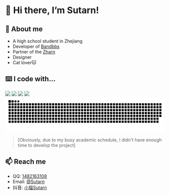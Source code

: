 # 👋 Hi there, I’m Sutarn!

## 👾 About me
- A high school student in Zhejiang
- Developer of [Bandbbs](https://www.bandbbs.cn/members/1222159/)
- Partner of the [Zharn](https://www.zharn.top/)
- Designer
- Cat lover🐱
## ⌨️ I code with…
![](https://img.shields.io/badge/Python-blue?logo=python&logoColor=white)
![](https://img.shields.io/badge/html-red?logo=html5&logoColor=white)
![](https://img.shields.io/badge/CSS3-1572B6?logo=css3&logoColor=white)
![](https://img.shields.io/badge/JavaScript-F7DF1E?logo=JavaScript&logoColor=white)
![](https://raw.githubusercontent.com/Sutarndd/Sutarndd/output/github-contribution-grid-snake-dark.svg)
>[Obviously, due to my busy academic schedule, I didn't have enough time to develop the project]
## 📫 Reach me
- QQ: [1482163108](https://message/?uin=1172715738)
- Email: [@Sutarn](mailto:sutarn@zharn.top)
- 抖音: [小猫Sutarn](https://www.douyin.com/user/MS4wLjABAAAAXCpPRT-fwJYtTzZxm6T7Pgnt4TLY-uqlvXNtJujceTA)
